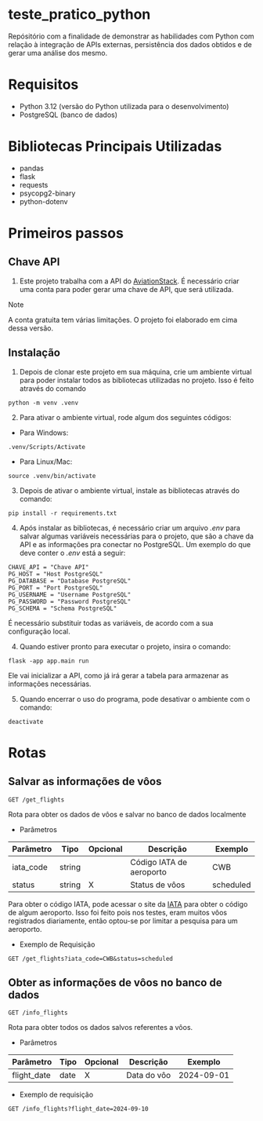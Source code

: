 # teste_pratico_python
Repósitório com a finalidade de demonstrar as habilidades com Python com relação à integração de APIs externas, persistência dos dados obtidos e de gerar uma análise dos mesmo.

# Requisitos

- Python 3.12 (versão do Python utilizada para o desenvolvimento)
- PostgreSQL (banco de dados)

# Bibliotecas Principais Utilizadas

- pandas
- flask
- requests
- psycopg2-binary
- python-dotenv

# Primeiros passos

## Chave API

1. Este projeto trabalha com a API do [AviationStack](https://aviationstack.com/). É necessário criar uma conta para poder gerar uma chave de API, que será utilizada.

> [!NOTE]
> A conta gratuita tem várias limitações. O projeto foi elaborado em cima dessa versão.

## Instalação

1. Depois de clonar este projeto em sua máquina, crie um ambiente virtual para poder instalar todos as bibliotecas utilizadas no projeto. Isso é feito através do comando

`python -m venv .venv`

2. Para ativar o ambiente virtual, rode algum dos seguintes códigos:

- Para Windows:

`.venv/Scripts/Activate`

- Para Linux/Mac:

`source .venv/bin/activate`

3. Depois de ativar o ambiente virtual, instale as bibliotecas através do comando:

`pip install -r requirements.txt`

4. Após instalar as bibliotecas, é necessário criar um arquivo _.env_ para salvar algumas variáveis necessárias para o projeto, que são a chave da API e as informações pra conectar no PostgreSQL. Um exemplo do que deve conter o _.env_ está a seguir:

```
CHAVE_API = "Chave API"
PG_HOST = "Host PostgreSQL"
PG_DATABASE = "Database PostgreSQL"
PG_PORT = "Port PostgreSQL"
PG_USERNAME = "Username PostgreSQL"
PG_PASSWORD = "Password PostgreSQL"
PG_SCHEMA = "Schema PostgreSQL"
```

É necessário substituir todas as variáveis, de acordo com a sua configuração local.

4. Quando estiver pronto para executar o projeto, insira o comando:

`flask -app app.main run`

Ele vai inicializar a API, como já irá gerar a tabela para armazenar as informações necessárias.

5. Quando encerrar o uso do programa, pode desativar o ambiente com o comando:

`deactivate`

# Rotas

## Salvar as informações de vôos

`GET /get_flights`

Rota para obter os dados de vôos e salvar no banco de dados localmente

- Parâmetros

|Parâmetro|Tipo|Opcional|Descrição|Exemplo|
|---|---|---|---|---|
|iata_code|string| |Código IATA de aeroporto|CWB|
|status|string| X |Status de vôos|scheduled|

Para obter o código IATA, pode acessar o site da [IATA](https://www.iata.org/en/publications/directories/code-search/) para obter o código de algum aeroporto.
Isso foi feito pois nos testes, eram muitos vôos registrados diariamente, então optou-se por limitar a pesquisa para um aeroporto.

- Exemplo de Requisição

`GET /get_flights?iata_code=CWB&status=scheduled`

## Obter as informações de vôos no banco de dados

`GET /info_flights`

Rota para obter todos os dados salvos referentes a vôos.

- Parâmetros

|Parâmetro|Tipo|Opcional|Descrição|Exemplo|
|---|---|---|---|---|
|flight_date|date| X |Data do vôo|2024-09-01|

- Exemplo de requisição

`GET /info_flights?flight_date=2024-09-10`
